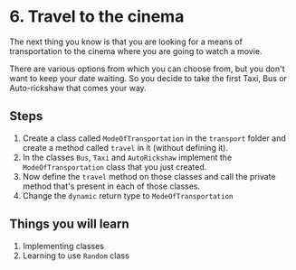 # 6. Travel to the cinema

The next thing you know is that you are looking for a means of transportation to the cinema where you are going to watch a movie.

There are various options from which you can choose from, but you don't want to keep your date waiting. So you decide to take the first Taxi, Bus or Auto-rickshaw that comes your way.

## Steps

1. Create a class called `ModeOfTransportation` in the `transport` folder and create a method called `travel` in it (without defining it).
2. In the classes `Bus`, `Taxi` and `AutoRickshaw` implement the `ModeOfTransportation` class that you just created.
3. Now define the `travel` method on those classes and call the private method that's present in each of those classes.
4. Change the `dynamic` return type to `ModeOfTransportation`

## Things you will learn

1. Implementing classes
2. Learning to use `Random` class
